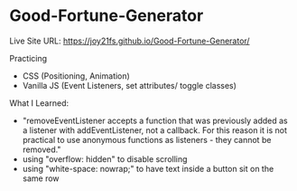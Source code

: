 # Good-Fortune-Generator

Live Site URL: https://joy21fs.github.io/Good-Fortune-Generator/

Practicing

- CSS (Positioning, Animation)
- Vanilla JS (Event Listeners, set attributes/ toggle classes)

What I Learned:

- "removeEventListener accepts a function that was previously added as a listener with addEventListener, not a callback. For this reason it is not practical to use anonymous functions as listeners - they cannot be removed."
- using "overflow: hidden" to disable scrolling
- using "white-space: nowrap;" to have text inside a button sit on the same row
